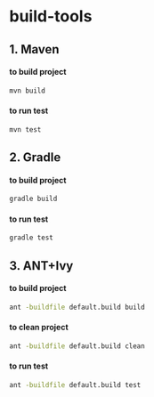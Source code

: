 # build-tools
## 1. Maven
#### to build project
```bash
mvn build 
```
#### to run test
```bash
mvn test
```
## 2. Gradle
#### to build project
```bash
gradle build
```
#### to run test
```bash
gradle test
```
## 3. ANT+Ivy
#### to build project
```bash
ant -buildfile default.build build
```
#### to clean project
```bash
ant -buildfile default.build clean
```
#### to run test
```bash
ant -buildfile default.build test
```